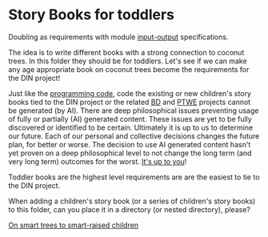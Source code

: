 # Story Books for toddlers

Doubling as requirements with module [input-output](https://github.com/beyond-decentralized/AIRroot/issues/4) specifications.

The idea is to write different books with a strong connection to coconut trees.  In this folder they should be for toddlers.  Let's see if we can make any age appropriate book on coconut trees become the requirements for the DIN project!

Just like the <a href="../../../../../issues/1">programming code</a>, code the existing or new children's story books tied to the DIN project or the related [BD](https://github.com/beyond-decentralized) and [PTWE](https://github.com/Past-The-War-Earth/) projects cannot be generated (by AI).  There are deep philosophical issues preventing usage of fully or partially (AI) generated content.  These issues are yet to be fully discovered or identified to be certain.  Ultimately it is up to us to determine our future.  Each of our personal and collective decisions changes the future plan, for better or worse.  The decision to use AI generated content hasn't yet proven on a deep philosophical level to not change the long term (and very long term) outcomes for the worst.  <a href="https://www.youtube.com/watch?v=le1QF3uoQNg">It's up to you</a>!

Toddler books are the highest level requirements are are the easiest to tie to the DIN project.

When adding a children's story book (or a series of children's story books) to this folder, can you place it in a directory (or nested directory), please?

[On smart trees to smart-raised children](./On_smart_trees_to_smart-raised_children)
